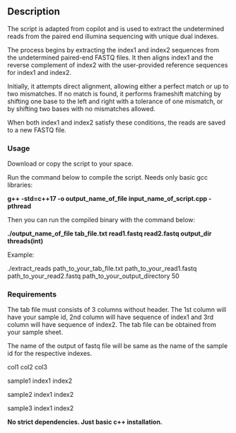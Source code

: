 ## Description

The script is adapted from copilot and is used to extract the undetermined reads from the paired end illumina sequencing with unique dual indexes.

The process begins by extracting the index1 and index2 sequences from the undetermined paired-end FASTQ files. It then aligns index1 and the reverse complement of index2 with the user-provided reference sequences for index1 and index2.

Initially, it attempts direct alignment, allowing either a perfect match or up to two mismatches. If no match is found, it performs frameshift matching by shifting one base to the left and right with a tolerance of one mismatch, or by shifting two bases with no mismatches allowed.

When both index1 and index2 satisfy these conditions, the reads are saved to a new FASTQ file.

### Usage

Download or copy the script to your space.

Run the command below to compile the script. Needs only basic gcc libraries:

**g++ -std=c++17 -o output_name_of_file input_name_of_script.cpp -pthread**

Then you can run the compiled binary with the command below:

**./output_name_of_file tab_file.txt read1.fastq read2.fastq output_dir threads(int)**

Example:

./extract_reads path_to_your_tab_file.txt path_to_your_read1.fastq path_to_your_read2.fastq path_to_your_output_directory 50

### Requirements

The tab file must consists of 3 columns without header. The 1st column will have your sample id, 2nd column will have sequence of index1 and 3rd column will have sequence of index2. The tab file can be obtained from your sample sheet.

The name of the output of fastq file will be same as the name of the sample id for the respective indexes.

col1        col2      col3

sample1   index1  index2

sample2   index1  index2

sample3   index1  index2


**No strict dependencies. Just basic c++ installation.**
